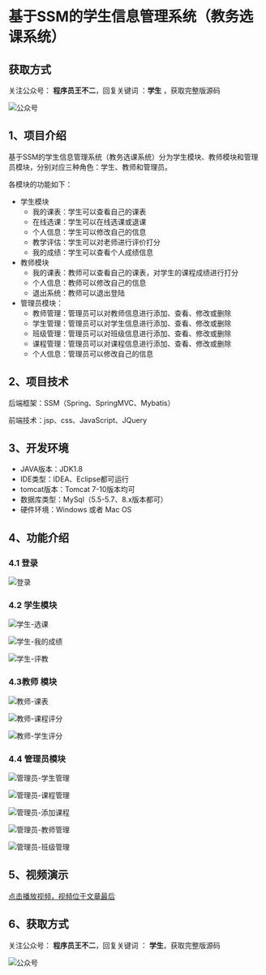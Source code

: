 # 基于SSM的学生信息管理系统（教务选课系统）

## 获取方式

关注公众号： **程序员王不二**，回复关键词  ：**学生** ，获取完整版源码

![公众号](https://project-images-1256969109.cos.ap-chongqing.myqcloud.com/Typora-Images/202205281253739.png)

## 1、项目介绍

基于SSM的学生信息管理系统（教务选课系统）分为学⽣模块、教师模块和管理员模块，分别对应三种⻆⾊：学⽣、教师和管理员。

各模块的功能如下：

* 学⽣模块
  * 我的课表：学⽣可以查看⾃⼰的课表
  * 在线选课：学⽣可以在线选课或退课
  * 个⼈信息：学⽣可以修改⾃⼰的信息
  * 教学评估：学⽣可以对⽼师进⾏评价打分
  * 我的成绩：学⽣可以查看个⼈成绩信息
* 教师模块
  * 我的课表：教师可以查看⾃⼰的课表，对学⽣的课程成绩进⾏打分
  * 个⼈信息：教师可以修改⾃⼰的信息
  * 退出系统：教师可以退出登陆
* 管理员模块：
  * 教师管理：管理员可以对教师信息进⾏添加、查看、修改或删除
  * 学⽣管理：管理员可以对学⽣信息进⾏添加、查看、修改或删除
  * 班级管理：管理员可以对班级信息进⾏添加、查看、修改或删除
  * 课程管理：管理员可以对课程信息进⾏添加、查看、修改或删除
  * 个⼈信息：管理员可以修改⾃⼰的信息


## 2、项目技术

后端框架：SSM（Spring、SpringMVC、Mybatis）

前端技术：jsp、css、JavaScript、JQuery

## 3、开发环境

- JAVA版本：JDK1.8
- IDE类型：IDEA、Eclipse都可运行
- tomcat版本：Tomcat 7-10版本均可
- 数据库类型：MySql（5.5-5.7、8.x版本都可） 
- 硬件环境：Windows 或者 Mac OS


## 4、功能介绍

### 4.1 登录

![登录](https://project-images-1256969109.cos.ap-chongqing.myqcloud.com/Typora-Images/202211061511411.jpg)

### 4.2 学生模块

![学生-选课](https://project-images-1256969109.cos.ap-chongqing.myqcloud.com/Typora-Images/202211061511182.jpg)

![学生-我的成绩](https://project-images-1256969109.cos.ap-chongqing.myqcloud.com/Typora-Images/202211061511528.jpg)

![学生-评教](https://project-images-1256969109.cos.ap-chongqing.myqcloud.com/Typora-Images/202211061511926.jpg)

### 4.3教师 模块

![教师-课表](https://project-images-1256969109.cos.ap-chongqing.myqcloud.com/Typora-Images/202211061511199.jpg)

![教师-课程评分](https://project-images-1256969109.cos.ap-chongqing.myqcloud.com/Typora-Images/202211061511514.jpg)

![教师-学生评分](https://project-images-1256969109.cos.ap-chongqing.myqcloud.com/Typora-Images/202211061511597.jpg)

### 4.4 管理员模块

![管理员-学生管理](https://project-images-1256969109.cos.ap-chongqing.myqcloud.com/Typora-Images/202211061511687.jpg)

![管理员-课程管理](https://project-images-1256969109.cos.ap-chongqing.myqcloud.com/Typora-Images/202211061511598.jpg)

![管理员-添加课程](https://project-images-1256969109.cos.ap-chongqing.myqcloud.com/Typora-Images/202211061511252.jpg)

![管理员-教师管理](https://project-images-1256969109.cos.ap-chongqing.myqcloud.com/Typora-Images/202211061511195.jpg)

![管理员-班级管理](https://project-images-1256969109.cos.ap-chongqing.myqcloud.com/Typora-Images/202211061511509.jpg)

## 5、视频演示

[点击播放视频，视频位于文章最后](输入链接)

## 6、获取方式

关注公众号： **程序员王不二**，回复关键词  ： **学生**，获取完整版源码



![公众号](https://project-images-1256969109.cos.ap-chongqing.myqcloud.com/Typora-Images/202205281253739.png)

